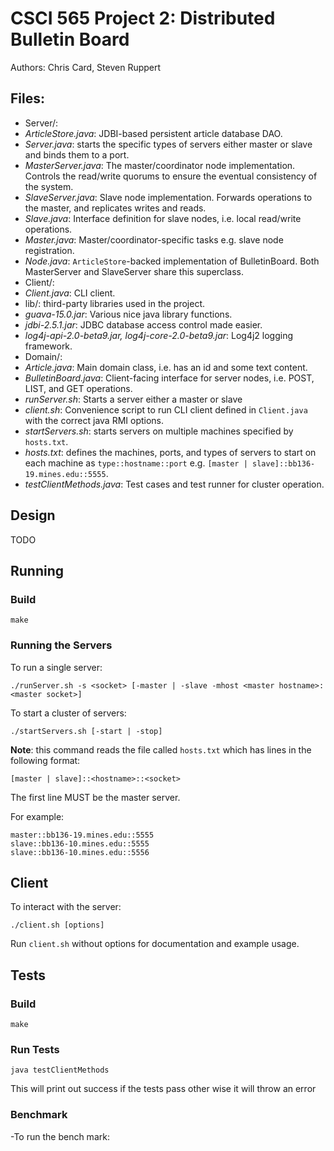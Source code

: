 # CSCI 565 Project 2: Distributed Bulletin Board

Authors: Chris Card, Steven Ruppert

## Files:

- Server/:
 - *ArticleStore.java*: JDBI-based persistent article database DAO.
 - *Server.java*: starts the specific types of servers either master or slave
    and binds them to a port.
 - *MasterServer.java*: The master/coordinator node implementation. Controls the read/write
   quorums to ensure the eventual consistency of the system.
 - *SlaveServer.java*: Slave node implementation. Forwards operations to the master, and
   replicates writes and reads.
 - *Slave.java*: Interface definition for slave nodes, i.e. local read/write operations.
 - *Master.java*: Master/coordinator-specific tasks e.g. slave node registration.
 - *Node.java*: `ArticleStore`-backed implementation of BulletinBoard. Both MasterServer and
    SlaveServer share this superclass.
- Client/:
 - *Client.java*: CLI client.
- lib/: third-party libraries used in the project.
 - *guava-15.0.jar*: Various nice java library functions.
 - *jdbi-2.5.1.jar*: JDBC database access control made easier.
 - *log4j-api-2.0-beta9.jar, log4j-core-2.0-beta9.jar*: Log4j2 logging framework.
- Domain/:
 - *Article.java*: Main domain class, i.e. has an id and some text content.
 - *BulletinBoard.java*: Client-facing interface for server nodes, i.e. POST, LIST, and GET
   operations.
- *runServer.sh*: Starts a server either a master or slave
- *client.sh*: Convenience script to run CLI client defined in `Client.java` with the
  correct java RMI options.
- *startServers.sh*: starts servers on multiple machines specified by `hosts.txt`.
- *hosts.txt*: defines the machines, ports, and types of servers to start on each machine
   as `type::hostname::port` e.g. `[master | slave]::bb136-19.mines.edu::5555`.
- *testClientMethods.java*: Test cases and test runner for cluster operation.

## Design

TODO

## Running

### Build

    make

### Running the Servers

To run a single server:

    ./runServer.sh -s <socket> [-master | -slave -mhost <master hostname>:<master socket>]

To start a cluster of servers:

    ./startServers.sh [-start | -stop]

**Note**: this command reads the file called `hosts.txt` which has
lines in the following format:

    [master | slave]::<hostname>::<socket>

The first line MUST be the master server.

For example:

```
master::bb136-19.mines.edu::5555
slave::bb136-10.mines.edu::5555
slave::bb136-10.mines.edu::5556
```

## Client

To interact with the server:

    ./client.sh [options]

Run `client.sh` without options for documentation and example usage.

## Tests

### Build

    make

### Run Tests

    java testClientMethods

This will print out success if the tests pass other wise it will throw an error

### Benchmark
-To run the bench mark:

